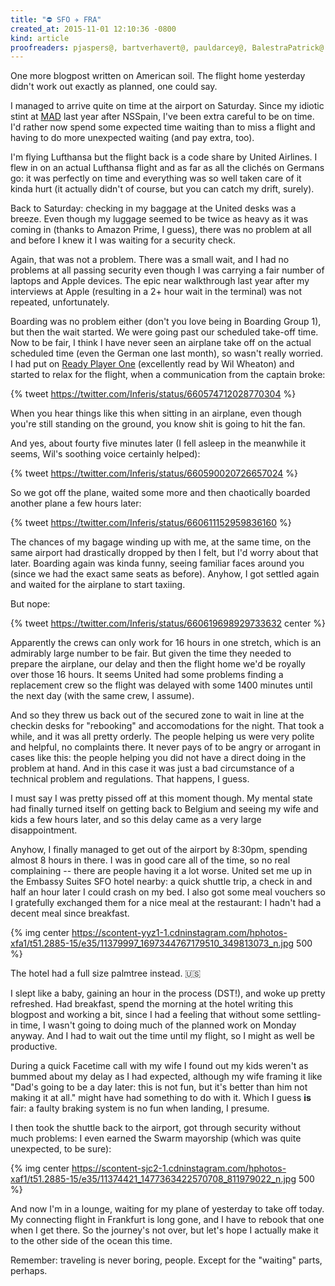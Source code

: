 ```yaml
---
title: "⛔️ SFO ✈️ FRA"
created_at: 2015-11-01 12:10:36 -0800
kind: article
proofreaders: pjaspers@, bartverhavert@, pauldarcey@, BalestraPatrick@
---
```


One more blogpost written on American soil. The flight home yesterday didn't work out exactly as planned, one could say.

<!-- more -->

I managed to arrive quite on time at the airport on Saturday. Since my idiotic stint at [MAD](http://www.aena.es/csee/Satellite/Aeropuerto-Madrid-Barajas/en/Page/1049727006353/) last year after NSSpain, I've been extra careful to be on time. I'd rather now spend some expected time waiting than to miss a flight and having to do more unexpected waiting (and pay extra, too).

I'm flying Lufthansa but the flight back is a code share by United Airlines. I flew in on an actual Lufthansa flight and as far as all the clichés on Germans go: it was perfectly on time and everything was so well taken care of it kinda hurt (it actually didn't of course, but you can catch my drift, surely).

Back to Saturday: checking in my baggage at the United desks was a breeze. Even though my luggage seemed to be twice as heavy as it was coming in (thanks to Amazon Prime, I guess), there was no problem at all and before I knew it I was waiting for a security check. 

Again, that was not a problem. There was a small wait, and I had no problems at all passing security even though I was carrying a fair number of laptops and Apple devices. The epic near walkthrough last year after my interviews at Apple (resulting in a 2+ hour wait in the terminal) was not repeated, unfortunately.

Boarding was no problem either (don't you love being in Boarding Group 1), but then the wait started. We were going past our scheduled take-off time. Now to be fair, I think I have never seen an airplane take off on the actual scheduled time (even the German one last month), so wasn't really worried. I had put on [Ready Player One](http://www.audible.com/pd/Sci-Fi-Fantasy/Ready-Player-One-Audiobook/B005FRGT44) (excellently read by Wil Wheaton) and started to relax for the flight, when a communication from the captain broke:

{% tweet https://twitter.com/Inferis/status/660574712028770304 %}

When you hear things like this when sitting in an airplane, even though you're still standing on the ground, you know shit is going to hit the fan.

And yes, about fourty five minutes later (I fell asleep in the meanwhile it seems, Wil's soothing voice certainly helped):

{% tweet https://twitter.com/Inferis/status/660590020726657024 %}

So we got off the plane, waited some more and then chaotically boarded another plane a few hours later:

{% tweet https://twitter.com/Inferis/status/660611152959836160 %}

The chances of my bagage winding up with me, at the same time, on the same airport had drastically dropped by then I felt, but I'd worry about that later. Boarding again was kinda funny, seeing familiar faces around you (since we had the exact same seats as before). Anyhow, I got settled again and waited for the airplane to start taxiing.

But nope:

{% tweet https://twitter.com/Inferis/status/660619698929733632 center %}

Apparently the crews can only work for 16 hours in one stretch, which is an admirably large number to be fair. But given the time they needed to prepare the airplane, our delay and then the flight home we'd be royally over those 16 hours. It seems United had some problems finding a replacement crew so the flight was delayed with some 1400 minutes until the next day (with the same crew, I assume). 

And so they threw us back out of the secured zone to wait in line at the checkin desks for "rebooking" and accomodations for the night. That took a while, and it was all pretty orderly. The people helping us were very polite and helpful, no complaints there. It never pays of to be angry or arrogant in cases like this: the people helping you did not have a direct doing in the problem at hand. And in this case it was just a bad circumstance of a technical problem and regulations. That happens, I guess.

I must say I was pretty pissed off at this moment though. My mental state had finally turned itself on getting back to Belgium and seeing my wife and kids a few hours later, and so this delay came as a very large disappointment.

Anyhow, I finally managed to get out of the airport by 8:30pm, spending almost 8 hours in there. I was in good care all of the time, so no real complaining -- there are people having it a lot worse. United set me up in the Embassy Suites SFO hotel nearby: a quick shuttle trip, a check in and half an hour later I could crash on my bed. I also got some meal vouchers so I gratefully exchanged them for a nice meal at the restaurant: I hadn't had a decent meal since breakfast. 

{% img center https://scontent-yyz1-1.cdninstagram.com/hphotos-xfa1/t51.2885-15/e35/11379997_1697344767179510_349813073_n.jpg 500 %}

The hotel had a full size palmtree instead. 🇺🇸

I slept like a baby, gaining an hour in the process (DST!), and woke up pretty refreshed. Had breakfast, spend the morning at the hotel writing this blogpost and working a bit, since I had a feeling that without some settling-in time, I wasn't going to doing much of the planned work on Monday anyway. And I had to wait out the time until my flight, so I might as well be productive.

During a quick Facetime call with my wife I found out my kids weren't as bummed about my delay as I had expected, although my wife framing it like "Dad's going to be a day later: this is not fun, but it's better than him not making it at all." might have had something to do with it. Which I guess **is** fair: a faulty braking system is no fun when landing, I presume.

I then took the shuttle back to the airport, got through security without much problems: I even earned the Swarm mayorship (which was quite unexpected, to be sure):

{% img center https://scontent-sjc2-1.cdninstagram.com/hphotos-xaf1/t51.2885-15/e35/11374421_1477363422570708_811979022_n.jpg 500 %}

And now I'm in a lounge, waiting for my plane of yesterday to take off today. My connecting flight in Frankfurt is long gone, and I have to rebook that one when I get there. So the journey's not over, but let's hope I actually make it to the other side of the ocean this time.

Remember: traveling is never boring, people. Except for the "waiting" parts, perhaps.

